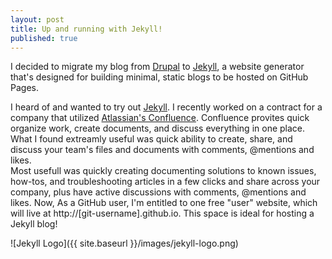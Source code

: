 ```yaml
---
layout: post
title: Up and running with Jekyll!
published: true
---
```


I decided to migrate my blog from [Drupal](https://www.drupal.org/) to [Jekyll](https://jekyllrb.com/), a website generator that's designed for building minimal, static blogs to be hosted on GitHub Pages.

I heard of and wanted to try out [Jekyll](https://jekyllrb.com/). I recently worked on a contract for a company that utilized [Atlassian's Confluence](https://www.atlassian.com/software/confluence). Confluence provites quick organize work, create documents, and discuss everything in one place. What I found extreamly useful was quick ability to create, share, and discuss your team's files and documents with comments, @mentions and likes.  
Most usefull was quickly creating documenting solutions to known issues, how-tos, and troubleshooting articles in a few clicks and share across your company, plus have active discussions with comments, @mentions and likes.
Now,  As a GitHub user, I'm entitled to one free "user" website, which will live at http://[git-username].github.io. This space is ideal for hosting a Jekyll blog!
<!--Next you can update your site name, avatar and other options using the _config.yml file in the root of your repository (shown below).-->

![Jekyll Logo]({{ site.baseurl }}/images/jekyll-logo.png)

<!--The easiest way to make your first post is to edit this one. Go into /_posts/ and update the Hello World markdown file. For more instructions head over to the [Jekyll Now repository](https://github.com/barryclark/jekyll-now) on GitHub.-->
